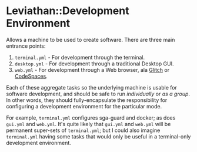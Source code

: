 # Leviathan::Development Environment

Allows a machine to be used to create software. There are three main entrance points:

1. `terminal.yml` - For development through the terminal.
1. `desktop.yml` - For development through a traditional Desktop GUI.
1. `web.yml` - For development through a Web browser, ala [Glitch] or [CodeSpaces].

Each of these aggregate tasks so the underlying machine is usable for software
development, and should be safe to run _individually_ or _as a group_. In other
words, they should fully-encapsulate the responsibility for configuring a
development environment for the particular mode.

For example, `terminal.yml` configures sga-guard and docker; as does `gui.yml`
and `web.yml`. It's quite likely that `gui.yml` and `web.yml` will be permanent
super-sets of `terminal.yml`; but I could also imagine `terminal.yml` having some tasks that would only be useful in a terminal-only development environment.


[Glitch]:  https://www.glitch.com/
[CodeSpaces]: https://github.com/features/codespaces

